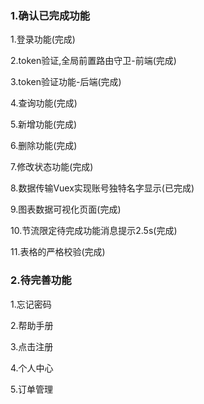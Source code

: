 ### **1.确认已完成功能**

1.登录功能(完成)

2.token验证,全局前置路由守卫-前端(完成)

3.token验证功能-后端(完成)

4.查询功能(完成)

5.新增功能(完成)

6.删除功能(完成)

7.修改状态功能(完成)

8.数据传输Vuex实现账号独特名字显示(已完成)

9.图表数据可视化页面(完成)

10.节流限定待完成功能消息提示2.5s(完成) 

11.表格的严格校验(完成) 





### 2.待完善功能

1.忘记密码

2.帮助手册

3.点击注册

4.个人中心

5.订单管理